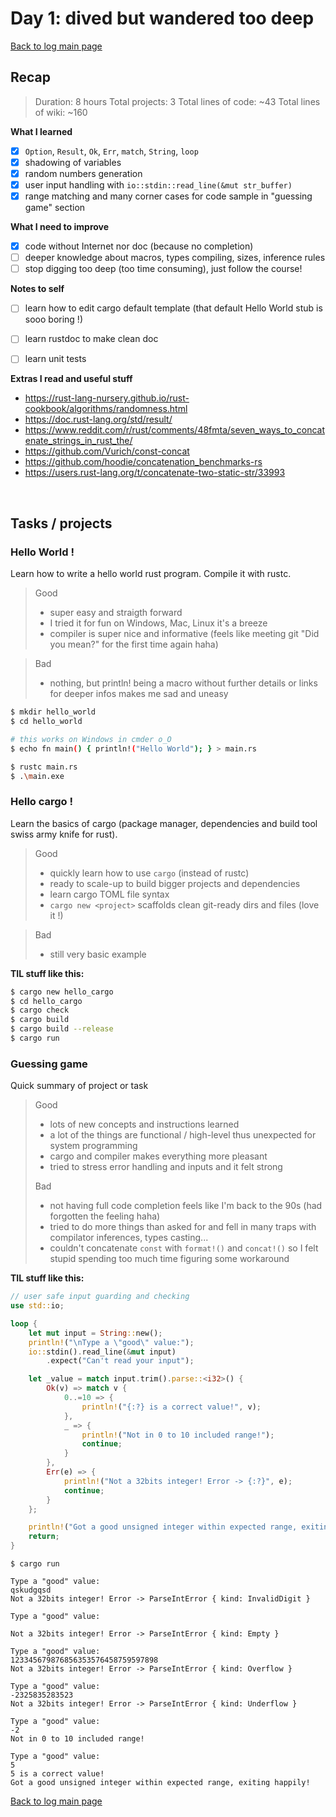 # Day 1: dived but wandered too deep

[Back to log main page](../rustlang-learn.md)

## Recap

> Duration: 8 hours
> Total projects: 3
> Total lines of code: ~43
> Total lines of wiki: ~160

**What I learned**

- [x] ```Option```, ```Result```, ```Ok```, ```Err```, ```match```, ```String```, ```loop```
- [x] shadowing of variables
- [x] random numbers generation
- [x] user input handling with ```io::stdin::read_line(&mut str_buffer)```
- [x] range matching and many corner cases for code sample in "guessing game" section

**What I need to improve**

- [x] code without Internet nor doc (because no completion)
- [ ] deeper knowledge about macros, types compiling, sizes, inference rules
- [ ] stop digging too deep (too time consuming), just follow the course!

**Notes to self**

- [ ] learn how to edit cargo default template (that default Hello World stub is sooo boring !)
- [ ] learn rustdoc to make clean doc
- [ ] learn unit tests


**Extras I read and useful stuff**

- https://rust-lang-nursery.github.io/rust-cookbook/algorithms/randomness.html
- https://doc.rust-lang.org/std/result/
- https://www.reddit.com/r/rust/comments/48fmta/seven_ways_to_concatenate_strings_in_rust_the/
- https://github.com/Vurich/const-concat
- https://github.com/hoodie/concatenation_benchmarks-rs
- https://users.rust-lang.org/t/concatenate-two-static-str/33993

<br>

## Tasks / projects

### Hello World !

Learn how to write a hello world rust program. Compile it with rustc.

> Good
> - super easy and straigth forward
> - I tried it for fun on Windows, Mac, Linux it's a breeze
> - compiler is super nice and informative (feels like meeting git "Did you mean?" for the first time again haha)

> Bad
> - nothing, but println! being a macro without further details or links for deeper infos makes me sad and uneasy


```bash
$ mkdir hello_world
$ cd hello_world

# this works on Windows in cmder o_O
$ echo fn main() { println!("Hello World"); } > main.rs

$ rustc main.rs
$ .\main.exe
```

### Hello cargo !

Learn the basics of cargo (package manager, dependencies and build tool swiss army knife for rust).

> Good
> - quickly learn how to use ```cargo``` (instead of rustc)
> - ready to scale-up to build bigger projects and dependencies
> - learn cargo TOML file syntax
> - ```cargo new <project>``` scaffolds clean git-ready dirs and files (love it !)

> Bad
> - still very basic example

**TIL stuff like this:**
```bash
$ cargo new hello_cargo
$ cd hello_cargo
$ cargo check
$ cargo build
$ cargo build --release
$ cargo run
```

### Guessing game

Quick summary of project or task

> Good
> - lots of new concepts and instructions learned
> - a lot of the things are functional / high-level thus unexpected for system programming
> - cargo and compiler makes everything more pleasant
> - tried to stress error handling and inputs and it felt strong
>
> Bad
> - not having full code completion feels like I'm back to the 90s (had forgotten the feeling haha)
> - tried to do more things than asked for and fell in many traps with compilator inferences, types casting...
> - couldn't concatenate ```const``` with ```format!()``` and ```concat!()``` so I felt stupid spending too much time figuring some workaround

**TIL stuff like this:**

```rust
// user safe input guarding and checking
use std::io;

loop {
    let mut input = String::new();
    println!("\nType a \"good\" value:");
    io::stdin().read_line(&mut input)
        .expect("Can't read your input");

    let _value = match input.trim().parse::<i32>() {
        Ok(v) => match v {
            0..=10 => {
                println!("{:?} is a correct value!", v);
            },
            _ => {
                println!("Not in 0 to 10 included range!");
                continue;
            }
        },
        Err(e) => {
            println!("Not a 32bits integer! Error -> {:?}", e);
            continue;
        }
    };

    println!("Got a good unsigned integer within expected range, exiting happily!");
    return;
}

```
```
$ cargo run

Type a "good" value:
qskudgqsd
Not a 32bits integer! Error -> ParseIntError { kind: InvalidDigit }

Type a "good" value:

Not a 32bits integer! Error -> ParseIntError { kind: Empty }

Type a "good" value:
123345679876856353576458759597898
Not a 32bits integer! Error -> ParseIntError { kind: Overflow }

Type a "good" value:
-2325835283523
Not a 32bits integer! Error -> ParseIntError { kind: Underflow }

Type a "good" value:
-2
Not in 0 to 10 included range!

Type a "good" value:
5
5 is a correct value!
Got a good unsigned integer within expected range, exiting happily!
```

[Back to log main page](../rustlang-learn.md)